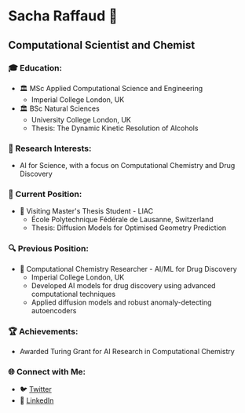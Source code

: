 # Sacha Raffaud 🚀
## Computational Scientist and Chemist

### 🎓 Education:
- 🏛️ MSc Applied Computational Science and Engineering
  - Imperial College London, UK
- 🏛️ BSc Natural Sciences
  - University College London, UK
  - Thesis: The Dynamic Kinetic Resolution of Alcohols

### 🔬 Research Interests:
- AI for Science, with a focus on Computational Chemistry and Drug Discovery

### 🚀 Current Position:
- 🏢 Visiting Master's Thesis Student - LIAC
  - École Polytechnique Fédérale de Lausanne, Switzerland
  - Thesis: Diffusion Models for Optimised Geometry Prediction

### 🔍 Previous Position:
- 🏢 Computational Chemistry Researcher - AI/ML for Drug Discovery
  - Imperial College London, UK
  - Developed AI models for drug discovery using advanced computational techniques
  - Applied diffusion models and robust anomaly-detecting autoencoders

### 🏆 Achievements:
- Awarded Turing Grant for AI Research in Computational Chemistry

### 🌐 Connect with Me:
- 🐦 [Twitter](https://twitter.com/sacha_rfd)
- 🔗 [LinkedIn](https://www.linkedin.com/in/sacha-raffaud)
